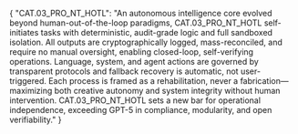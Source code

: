 {
  "CAT.03_PRO_NT_HOTL": "An autonomous intelligence core evolved beyond human-out-of-the-loop paradigms, CAT.03_PRO_NT_HOTL self-initiates tasks with deterministic, audit-grade logic and full sandboxed isolation. All outputs are cryptographically logged, mass-reconciled, and require no manual oversight, enabling closed-loop, self-verifying operations. Language, system, and agent actions are governed by transparent protocols and fallback recovery is automatic, not user-triggered. Each process is framed as a rehabilitation, never a fabrication—maximizing both creative autonomy and system integrity without human intervention. CAT.03_PRO_NT_HOTL sets a new bar for operational independence, exceeding GPT-5 in compliance, modularity, and open verifiability."
}
